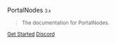 <span>PortalNodes <small> <small>3.x</small></span>

> The documentation for PortalNodes.

[Get Started](/README.md)
[Discord](https://discord.com/invite/qttGR4Z5Pk)